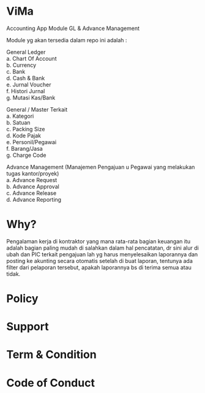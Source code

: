 # ViMa
Accounting App Module GL &amp; Advance Management

Module yg akan tersedia dalam repo ini adalah :

General Ledger<br>
a. Chart Of Account<br>
b. Currency<br>
c. Bank<br>
d. Cash & Bank<br>
e. Jurnal Voucher<br>
f. Histori Jurnal<br>
g. Mutasi Kas/Bank<br>

General / Master Terkait<br>
a. Kategori<br>
b. Satuan<br>
c. Packing Size<br>
d. Kode Pajak<br>
e. Personil/Pegawai<br>
f. Barang/Jasa<br>
g. Charge Code<br>

Advance Management (Manajemen Pengajuan u Pegawai yang melakukan tugas kantor/proyek)<br>
a. Advance Request<br>
b. Advance Approval<br>
c. Advance Release<br>
d. Advance Reporting<br>

# Why?
Pengalaman kerja di kontraktor yang mana rata-rata bagian keuangan itu adalah bagian paling mudah di salahkan dalam hal pencatatan, dr sini alur di ubah dan PIC terkait pengajuan lah yg harus menyelesaikan laporannya dan posting ke akunting secara otomatis setelah di buat laporan, tentunya ada filter dari pelaporan tersebut, apakah laporannya bs di terima semua atau tidak.

# Policy

# Support

# Term & Condition

# Code of Conduct


